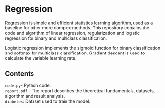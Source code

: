 # Regression
Regression is simple and efficient statistics learning algorithm, used as a baseline for other more complex methods. This repository contains the code and algorithm of linear regression, regularization and logistic regression for binary and multiclass classification.

Logistic regression implements the sigmoid function for binary classification and softmax for multiclass classification. Gradient descent is used to calculate the variable learning rate.

## Contents
`code.py`- Python code.  
`report.pdf` - The report describes the theoretical fundamentals, datasets, algorithm and result analysis.  
`diabetes`: Dataset used to train the model.
